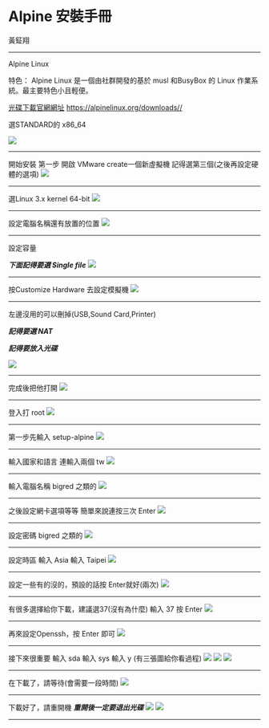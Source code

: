 # Alpine 安裝手冊

黃鉦翔

---
Alpine Linux

特色：
Alpine Linux
是一個由社群開發的基於 musl 和BusyBox 的 Linux 作業系統。最主要特色小且輕便。


[光碟下載官網網址](https://alpinelinux.org/downloads//)
https://alpinelinux.org/downloads//

選STANDARD的 x86_64

![](https://i.imgur.com/yYkfExs.png)



---

開始安裝
第一步
開啟 VMware
create一個新虛擬機
記得選第三個(之後再設定硬體的選項)
![](https://i.imgur.com/oPAmjoU.png)


---
選Linux 3.x kernel 64-bit
![](https://i.imgur.com/XDxm0Ec.png)


---

設定電腦名稱還有放置的位置
![](https://i.imgur.com/oJ1830x.png)


---

設定容量

***下面記得要選 Single file***
![](https://i.imgur.com/7SPe2hm.png)


---

按Customize Hardware 去設定模擬機
![](https://i.imgur.com/jq31S5u.png)


---

左邊沒用的可以刪掉(USB,Sound Card,Printer)

***記得要選 NAT***

***記得要放入光碟***

![](https://i.imgur.com/dKlOCqq.png)


---

完成後把他打開
![](https://i.imgur.com/EnAQf3R.png)

---


登入打 root
![](https://i.imgur.com/RcymkZF.png)


---

第一步先輸入 setup-alpine
![](https://i.imgur.com/3W2uI2R.png)


---

輸入國家和語言
連輸入兩個 tw
![](https://i.imgur.com/BwbG6Sf.png)


---

輸入電腦名稱 bigred 之類的
![](https://i.imgur.com/xzsoM9c.png)


---

之後設定網卡選項等等
簡單來說連按三次 Enter
![](https://i.imgur.com/0gT4xg9.png)


---

設定密碼 bigred 之類的
![](https://i.imgur.com/la9Fyz5.png)


---

設定時區
輸入 Asia
輸入 Taipei
![](https://i.imgur.com/JYXtekH.png)


---

設定一些有的沒的，預設的話按 Enter就好(兩次)
![](https://i.imgur.com/zIPnEHb.png)


---

有很多選擇給你下載，建議選37(沒有為什麼)
輸入 37 按 Enter
![](https://i.imgur.com/a41gIY6.png)


---

再來設定Openssh，按 Enter 即可
![](https://i.imgur.com/Hfule2O.png)


---

接下來很重要
輸入 sda 
輸入 sys
輸入 y
(有三張圖給你看過程)
![](https://i.imgur.com/9ab7sZN.png)
![](https://i.imgur.com/8hCRPeT.png)
![](https://i.imgur.com/Zf2Z1vy.png)


---

在下載了，請等待(會需要一段時間)
![](https://i.imgur.com/uv1jxOP.png)



---

下載好了，請重開機
***重開後一定要退出光碟***
![](https://i.imgur.com/A3fXPc4.png)
![](https://i.imgur.com/80wYTxq.png)


---

